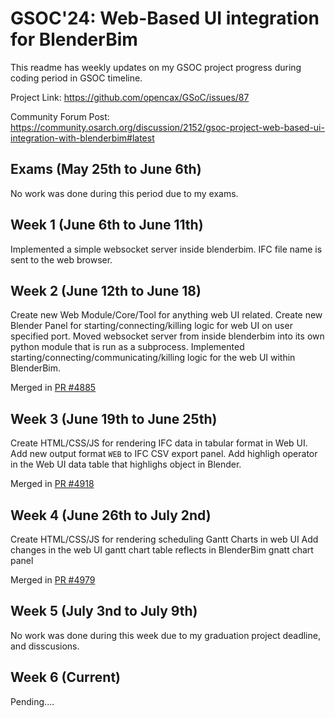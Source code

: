 # GSOC'24: Web-Based UI integration for BlenderBim

This readme has weekly updates on my GSOC project progress during coding period in GSOC timeline.

Project Link: https://github.com/opencax/GSoC/issues/87

Community Forum Post: https://community.osarch.org/discussion/2152/gsoc-project-web-based-ui-integration-with-blenderbim#latest

## Exams (May 25th to June 6th)

No work was done during this period due to my exams.

## Week 1 (June 6th to June 11th)

Implemented a simple websocket server inside blenderbim.
IFC file name is sent to the web browser.

## Week 2 (June 12th to June 18)

Create new Web Module/Core/Tool for anything web UI related.
Create new Blender Panel for starting/connecting/killing logic for web UI on user specified port.
Moved websocket server from inside blenderbim into its own python module that is run as a subprocess.
Implemented starting/connecting/communicating/killing logic for the web UI within BlenderBim.

Merged in [PR #4885](https://github.com/IfcOpenShell/IfcOpenShell/pull/4885#issuecomment-2175543797)

## Week 3 (June 19th to June 25th)

Create HTML/CSS/JS for rendering IFC data in tabular format in Web UI.
Add new output format `WEB` to IFC CSV export panel.
Add highligh operator in the Web UI data table that highlighs object in Blender.

Merged in [PR #4918](https://github.com/IfcOpenShell/IfcOpenShell/pull/4918)

## Week 4 (June 26th to July 2nd)

Create HTML/CSS/JS for rendering scheduling Gantt Charts in web UI
Add changes in the web UI gantt chart table reflects in BlenderBim gnatt chart panel

Merged in [PR #4979](https://github.com/IfcOpenShell/IfcOpenShell/pull/4979)

## Week 5 (July 3nd to July 9th)

No work was done during this week due to my graduation project deadline, and disscusions.

## Week 6 (Current)

Pending....
